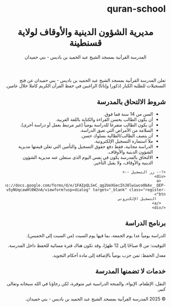 # quran-school
<!DOCTYPE html>
<html lang="ar" dir="rtl">
<head>
<meta charset="UTF-8">
<meta name="viewport" content="width=device-width, initial-scale=1.0">
<title>المدرسة القرآنية بمسجد الشيخ عبد الحميد بن باديس - بني حميدان</title>
<link rel="stylesheet" href="css/style.css">
</head>
<body>

<div class="wrap">
  <!-- الهيدر -->
  <header>
    <h1>مديرية الشؤون الدينية والأوقاف لولاية قسنطينة</h1>
    <p>المدرسة القرآنية بمسجد الشيخ عبد الحميد بن باديس - بني حميدان</p>
  </header>

  <!-- الإعلان -->
  <div class="announcement">
    <p>تعلن المدرسة القرآنية بمسجد الشيخ عبد الحميد بن باديس - بني حميدان عن فتح التسجيلات للطلبة الكبار (ذكورا وإناثا) الراغبين في حفظ القرآن الكريم كاملا خلال عامين.</p>
  </div>

  <!-- شروط الالتحاق -->
  <section>
    <h2>شروط الالتحاق بالمدرسة</h2>
    <ul>
      <li>السن من 14 سنة فما فوق.</li>
      <li>أن يكون الطالب يحسن القراءة والكتابة باللغة العربية.</li>
      <li>أن يكون الطالب متفرغا للدراسة يومياً (غير مرتبط بعمل أو دراسة أخرى).</li>
      <li>السلامة من الأمراض التي تعيق الدراسة.</li>
      <li>أن يتصف الطالب/الطالبة بسلوك حسن.</li>
      <li>ملأ استمارة التسجيل الإلكترونية.</li>
      <li>الدراسة مجانية، فقط دفع حقوق التسجيل والتأمين التي تعلن قيمتها مديرية الشؤون الدينية والأوقاف.</li>
      <li>الالتحاق بالمدرسة يكون في نفس اليوم الذي ستعلن عنه مديرية الشؤون الدينية والأوقاف، ولا يقبل التأخير.</li>
    </ul>

    <!-- زر التسجيل -->
    <div>
      <a href="https://docs.google.com/forms/d/e/1FAIpQLSeC_qg2UeXGecIhJ8lwiwco0bAv__QEP-v5yNUqcawHl0W2nA/viewform?usp=dialog" target="_blank" class="register-btn">
        التسجيل الإلكتروني
      </a>
    </div>
  </section>

  <!-- برنامج الدراسة -->
  <section>
    <h2>برنامج الدراسة</h2>
    <p>الدراسة يومياً عدا يوم الجمعة، بما فيها يوم السبت (من السبت إلى الخميس).</p>
    <p>التوقيت: من 8 صباحًا إلى 12 ظهرًا، وقد تكون هناك فترة مسائية للحفظ داخل المدرسة.</p>
    <p>معدل الحفظ: ثمن حزب يومياً بالإضافة إلى مادة أحكام التجويد.</p>
  </section>

  <!-- خدمات لا تضمنها المدرسة -->
  <section>
    <h2>خدمات لا تضمنها المدرسة</h2>
    <p>النقل، الإطعام، الإيواء، والمنحة الدراسية غير متوفرة، لكن رجاؤنا في الله سبحانه وتعالى كبير.</p>
  </section>

  <footer>
    &copy; 2025 المدرسة القرآنية بمسجد الشيخ عبد الحميد بن باديس - بني حميدان. 
  </footer>
</div>

</body>
</html>

